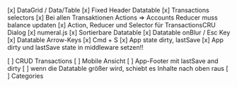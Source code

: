 [x] DataGrid / Data/Table
[x] Fixed Header Datatable
[x] Transactions selectors
[x] Bei allen Transaktionen Actions => Accounts Reducer muss balance updaten
[x] Action, Reducer und Selector für TransactionsCRU Dialog
[x] numeral.js
[x] Sortierbare Datatable
[x] Datatable onBlur / Esc Key
[x] Datatable Arrow-Keys
[x] Cmd + S
[x] App state dirty, lastSave
[x] App dirty und lastSave state in middleware setzen!!

[ ] CRUD Transactions
[ ] Mobile Ansicht
[ ] App-Footer mit lastSave and dirty
[ ] wenn die Datatable größer wird, schiebt es Inhalte nach oben raus
[ ] Categories